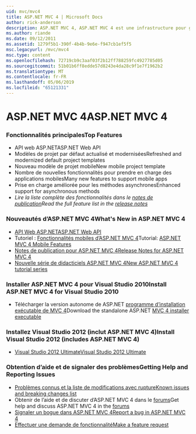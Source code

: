 ```yaml
---
uid: mvc/mvc4
title: ASP.NET MVC 4 | Microsoft Docs
author: rick-anderson
description: ASP.NET MVC 4, ASP.NET MVC 4 est une infrastructure pour générer des applications web évolutive et basée sur des normes à l’aide de modèles de conception bien établis et la puissance de AS....
ms.author: riande
ms.date: 09/12/2011
ms.assetid: 1279f5b1-390f-4b4b-9e6e-f947cb1ef5f5
msc.legacyurl: /mvc/mvc4
msc.type: content
ms.openlocfilehash: 72719cb9c3aaf03f2b12ff788259fc4927785d05
ms.sourcegitcommit: 51b01b6ff8edde57d8243e4da28c9f1e7f1962b2
ms.translationtype: MT
ms.contentlocale: fr-FR
ms.lasthandoff: 05/06/2019
ms.locfileid: "65121331"
---
```

# <a name="aspnet-mvc-4"></a><span data-ttu-id="a8586-103">ASP.NET MVC 4</span><span class="sxs-lookup"><span data-stu-id="a8586-103">ASP.NET MVC 4</span></span>

### <a name="top-features"></a><span data-ttu-id="a8586-104">Fonctionnalités principales</span><span class="sxs-lookup"><span data-stu-id="a8586-104">Top Features</span></span>

- <span data-ttu-id="a8586-105">API web ASP.NET</span><span class="sxs-lookup"><span data-stu-id="a8586-105">ASP.NET Web API</span></span>
- <span data-ttu-id="a8586-106">Modèles de projet par défaut actualisé et modernisées</span><span class="sxs-lookup"><span data-stu-id="a8586-106">Refreshed and modernized default project templates</span></span>
- <span data-ttu-id="a8586-107">Nouveau modèle de projet mobile</span><span class="sxs-lookup"><span data-stu-id="a8586-107">New mobile project template</span></span>
- <span data-ttu-id="a8586-108">Nombre de nouvelles fonctionnalités pour prendre en charge des applications mobiles</span><span class="sxs-lookup"><span data-stu-id="a8586-108">Many new features to support mobile apps</span></span>
- <span data-ttu-id="a8586-109">Prise en charge améliorée pour les méthodes asynchrones</span><span class="sxs-lookup"><span data-stu-id="a8586-109">Enhanced support for asynchronous methods</span></span>
- <span data-ttu-id="a8586-110">*Lire la liste complète des fonctionnalités dans le [notes de publication](../whitepapers/mvc4-release-notes.md)*</span><span class="sxs-lookup"><span data-stu-id="a8586-110">*Read the full feature list in the [release notes](../whitepapers/mvc4-release-notes.md)*</span></span>

### <a name="whats-new-in-aspnet-mvc-4"></a><span data-ttu-id="a8586-111">Nouveautés d’ASP.NET MVC 4</span><span class="sxs-lookup"><span data-stu-id="a8586-111">What's New in ASP.NET MVC 4</span></span>

- [<span data-ttu-id="a8586-112">API Web ASP.NET</span><span class="sxs-lookup"><span data-stu-id="a8586-112">ASP.NET Web API</span></span>](../web-api/index.md)
- <span data-ttu-id="a8586-113">Tutoriel : [Fonctionnalités mobiles d’ASP.NET MVC 4](overview/older-versions/aspnet-mvc-4-mobile-features.md)</span><span class="sxs-lookup"><span data-stu-id="a8586-113">Tutorial: [ASP.NET MVC 4 Mobile Features](overview/older-versions/aspnet-mvc-4-mobile-features.md)</span></span>
- [<span data-ttu-id="a8586-114">Notes de publication pour ASP.NET MVC 4</span><span class="sxs-lookup"><span data-stu-id="a8586-114">Release Notes for ASP.NET MVC 4</span></span>](../whitepapers/mvc4-release-notes.md)
- [<span data-ttu-id="a8586-115">Nouvelle série de didacticiels ASP.NET MVC 4</span><span class="sxs-lookup"><span data-stu-id="a8586-115">New ASP.NET MVC 4 tutorial series</span></span>](overview/older-versions/getting-started-with-aspnet-mvc4/intro-to-aspnet-mvc-4.md)

### <a name="install-aspnet-mvc-4-for-visual-studio-2010"></a><span data-ttu-id="a8586-116">Installer ASP.NET MVC 4 pour Visual Studio 2010</span><span class="sxs-lookup"><span data-stu-id="a8586-116">Install ASP.NET MVC 4 for Visual Studio 2010</span></span>

- <span data-ttu-id="a8586-117">Télécharger la version autonome de ASP.NET [programme d’installation exécutable de MVC 4](https://www.microsoft.com/download/details.aspx?id=30683)</span><span class="sxs-lookup"><span data-stu-id="a8586-117">Download the standalone ASP.NET [MVC 4 installer executable](https://www.microsoft.com/download/details.aspx?id=30683)</span></span>

### <a name="install-visual-studio-2012-includes-aspnet-mvc-4"></a><span data-ttu-id="a8586-118">Installez Visual Studio 2012 (inclut ASP.NET MVC 4)</span><span class="sxs-lookup"><span data-stu-id="a8586-118">Install Visual Studio 2012 (includes ASP.NET MVC 4)</span></span>

- [<span data-ttu-id="a8586-119">Visual Studio 2012 Ultimate</span><span class="sxs-lookup"><span data-stu-id="a8586-119">Visual Studio 2012 Ultimate</span></span>](https://go.microsoft.com/fwlink/?linkid=247148)

### <a name="getting-help-and-reporting-issues"></a><span data-ttu-id="a8586-120">Obtention d’aide et de signaler des problèmes</span><span class="sxs-lookup"><span data-stu-id="a8586-120">Getting Help and Reporting Issues</span></span>

- [<span data-ttu-id="a8586-121">Problèmes connus et la liste de modifications avec rupture</span><span class="sxs-lookup"><span data-stu-id="a8586-121">Known issues and breaking changes list</span></span>](../whitepapers/mvc4-release-notes.md#_Toc303253815)
- <span data-ttu-id="a8586-122">Obtenir de l’aide et de discuter d’ASP.NET MVC 4 dans le [forums](https://forums.asp.net/1146.aspx)</span><span class="sxs-lookup"><span data-stu-id="a8586-122">Get help and discuss ASP.NET MVC 4 in the [forums](https://forums.asp.net/1146.aspx)</span></span>
- [<span data-ttu-id="a8586-123">Signaler un bogue dans ASP.NET MVC 4</span><span class="sxs-lookup"><span data-stu-id="a8586-123">Report a bug in ASP.NET MVC 4</span></span>](https://github.com/aspnet/AspNetWebStack/issues)
- [<span data-ttu-id="a8586-124">Effectuer une demande de fonctionnalité</span><span class="sxs-lookup"><span data-stu-id="a8586-124">Make a feature request</span></span>](http://aspnet.uservoice.com/forums/41201-asp-net-mvc)
